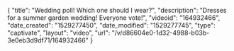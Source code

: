 {
    "title": "Wedding poll! Which one should I wear?",
    "description": "Dresses for a summer garden wedding! Everyone vote!",
    "videoid": "164932466",
    "date_created": "1529277450",
    "date_modified": "1529277745",
    "type": "captivate",
    "layout": "video",
    "url": "\/v\/d86604e0-1d32-4988-b03b-3e0eb3d9df71\/164932466"
}